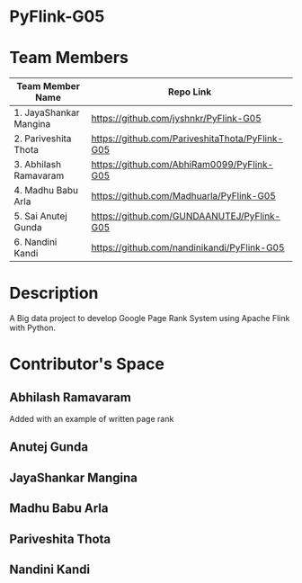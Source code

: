 # PyFlink-G05

# Team Members
| Team Member Name         | Repo Link
| -------------------------|-------------------------|
| 1. JayaShankar Mangina   |https://github.com/jyshnkr/PyFlink-G05                         |
| 2. Pariveshita Thota     |https://github.com/PariveshitaThota/PyFlink-G05                         |
| 3. Abhilash Ramavaram    |https://github.com/AbhiRam0099/PyFlink-G05                         |
| 4. Madhu Babu Arla       |https://github.com/Madhuarla/PyFlink-G05                         |
| 5. Sai Anutej Gunda      |https://github.com/GUNDAANUTEJ/PyFlink-G05                         |   
| 6. Nandini Kandi         |https://github.com/nandinikandi/PyFlink-G05                         |

# Description                         
                         
A Big data project to develop Google Page Rank System using Apache Flink with Python.

# Contributor's Space

## Abhilash Ramavaram

Added with an example of written page rank

## Anutej Gunda

## JayaShankar Mangina

## Madhu Babu Arla

## Pariveshita Thota

## Nandini Kandi
